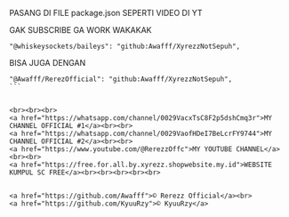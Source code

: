 PASANG DI FILE package.json SEPERTI VIDEO DI YT

GAK SUBSCRIBE GA WORK WAKAKAK


```
"@whiskeysockets/baileys": "github:Awafff/XyrezzNotSepuh",
```

BISA JUGA DENGAN<br>
````
"@Awafff/RerezOfficial": "github:Awafff/XyrezzNotSepuh",
```


<br><br><br>
<a href="https://whatsapp.com/channel/0029VacxTsC8F2p5dshCmq3r">MY CHANNEL OFFICIAL #1</a><br><br>
<a href="https://whatsapp.com/channel/0029VaofHDeI7BeLcrFY9744">MY CHANNEL OFFICIAL #2</a><br><br>
<a href="https://www.youtube.com/@RerezzOffc">MY YOUTUBE CHANNEL</a><br><br>
<a href="https://free.for.all.by.xyrezz.shopwebsite.my.id">WEBSITE KUMPUL SC FREE</a><br><br><br><br><br>


<a href="https://github.com/Awafff">© Rerezz Official</a><br>
<a href="https://github.com/KyuuRzy">© KyuuRzy</a>
